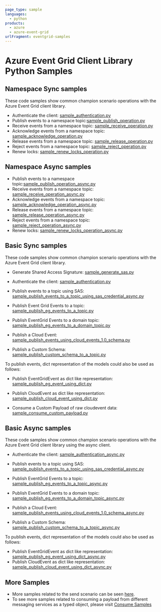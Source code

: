 ```yaml
---
page_type: sample
languages:
  - python
products:
  - azure
  - azure-event-grid
urlFragment: eventgrid-samples
---
```


# Azure Event Grid Client Library Python Samples

## Namespace Sync samples
These code samples show common champion scenario operations with the Azure Event Grid client library.

* Authenticate the client: [sample_authentication.py][python-eg-auth]
* Publish events to a namespace topic:[sample_publish_operation.py][python-eg-client-publish-sample]
* Receive events from a namespace topic: [sample_receive_operation.py][python-eg-client-receive-sample]
* Acknowledge events from a namespace topic: [sample_acknowledge_operation.py][python-eg-client-ack-sample]
* Release events from a namespace topic: [sample_release_operation.py][python-eg-client-release-sample]
* Reject events from a namespace topic: [sample_reject_operation.py][python-eg-client-reject-sample]
* Renew locks: [sample_renew_locks_operation.py][python-eg-client-renew-locks-sample]

## Namespace Async samples

* Publish events to a namespace topic:[sample_publish_operation_async.py][python-eg-client-publish-sample-async]
* Receive events from a namespace topic: [sample_receive_operation_async.py][python-eg-client-receive-sample-async]
* Acknowledge events from a namespace topic: [sample_acknowledge_operation_async.py][python-eg-client-ack-sample-async]
* Release events from a namespace topic: [sample_release_operation_async.py][python-eg-client-release-sample-async]
* Reject events from a namespace topic: [sample_reject_operation_async.py][python-eg-client-reject-sample-async]
* Renew locks: [sample_renew_locks_operation_async.py][python-eg-client-renew-locks-sample-async]


## Basic Sync samples
These code samples show common champion scenario operations with the Azure Event Grid client library.

* Generate Shared Access Signature: [sample_generate_sas.py][python-eg-generate-sas]

* Authenticate the client: [sample_authentication.py][python-eg-auth]

* Publish events to a topic using SAS: [sample_publish_events_to_a_topic_using_sas_credential_async.py][python-eg-sample-send-using-sas]
* Publish Event Grid Events to a topic: [sample_publish_eg_events_to_a_topic.py][python-eg-sample-eg-event]
* Publish EventGrid Events to a domain topic: [sample_publish_eg_events_to_a_domain_topic.py][python-eg-sample-eg-event-to-domain]
* Publish a Cloud Event: [sample_publish_events_using_cloud_events_1.0_schema.py][python-eg-sample-send-cloudevent]
* Publish a Custom Schema: [sample_publish_custom_schema_to_a_topic.py][python-eg-publish-custom-schema]

To publish events, dict representation of the models could also be used as follows:
* Publish EventGridEvent as dict like representation: [sample_publish_eg_event_using_dict.py][python-eg-sample-send-eg-as-dict]
* Publish CloudEvent as dict like representation: [sample_publish_cloud_event_using_dict.py][python-eg-sample-send-cloudevent-as-dict]

* Consume a Custom Payload of raw cloudevent data: [sample_consume_custom_payload.py][python-eg-sample-consume-custom-payload]

## Basic Async samples
These code samples show common champion scenario operations with the Azure Event Grid client library using the async client.

* Authenticate the client: [sample_authentication_async.py][python-eg-auth-async]

* Publish events to a topic using SAS: [sample_publish_events_to_a_topic_using_sas_credential_async.py][python-eg-sample-send-using-sas-async]
* Publish EventGrid Events to a topic: [sample_publish_eg_events_to_a_topic_async.py][python-eg-sample-eg-event-async]
* Publish EventGrid Events to a domain topic: [sample_publish_eg_events_to_a_domain_topic_async.py][python-eg-sample-eg-event-to-domain-async]
* Publish a Cloud Event: [sample_publish_events_using_cloud_events_1.0_schema_async.py][python-eg-sample-send-cloudevent-async]
* Publish a Custom Schema: [sample_publish_custom_schema_to_a_topic_async.py][python-eg-publish-custom-schema-async]

To publish events, dict representation of the models could also be used as follows:
* Publish EventGridEvent as dict like representation: [sample_publish_eg_event_using_dict_async.py][python-eg-sample-send-eg-as-dict-async]
* Publish CloudEvent as dict like representation: [sample_publish_cloud_event_using_dict_async.py][python-eg-sample-send-cloudevent-as-dict-async]

## More Samples

* More samples related to the send scenario can be seen [here][python-eg-publish-samples].
* To see more samples related to consuming a payload from different messaging services as a typed object, please visit [Consume Samples][python-eg-consume-samples]

[python-eg-auth]: https://github.com/Azure/azure-sdk-for-python/blob/main/sdk/eventgrid/azure-eventgrid/samples/sync_samples/sample_authentication.py
[python-eg-generate-sas]: https://github.com/Azure/azure-sdk-for-python/blob/main/sdk/eventgrid/azure-eventgrid/samples/sync_samples/sample_generate_sas.py
[python-eg-sample-send-using-sas]: https://github.com/Azure/azure-sdk-for-python/blob/main/sdk/eventgrid/azure-eventgrid/samples/sync_samples/sample_publish_events_to_a_topic_using_sas_credential.py
[python-eg-sample-eg-event]: https://github.com/Azure/azure-sdk-for-python/blob/main/sdk/eventgrid/azure-eventgrid/samples/sync_samples/sample_publish_eg_events_to_a_topic.py
[python-eg-sample-eg-event-to-domain]: https://github.com/Azure/azure-sdk-for-python/blob/main/sdk/eventgrid/azure-eventgrid/samples/sync_samples/sample_publish_eg_events_to_a_domain.py
[python-eg-sample-send-cloudevent]: https://github.com/Azure/azure-sdk-for-python/blob/main/sdk/eventgrid/azure-eventgrid/samples/sync_samples/sample_publish_events_using_cloud_events_1.0_schema.py
[python-eg-publish-custom-schema]: https://github.com/Azure/azure-sdk-for-python/blob/main/sdk/eventgrid/azure-eventgrid/samples/sync_samples/sample_publish_custom_schema_to_a_topic.py
[python-eg-sample-send-eg-as-dict]: https://github.com/Azure/azure-sdk-for-python/blob/main/sdk/eventgrid/azure-eventgrid/samples/sync_samples/sample_publish_eg_event_using_dict.py
[python-eg-sample-send-cloudevent-as-dict]: https://github.com/Azure/azure-sdk-for-python/blob/main/sdk/eventgrid/azure-eventgrid/samples/sync_samples/sample_publish_cloud_event_using_dict.py

[python-eg-auth-async]: https://github.com/Azure/azure-sdk-for-python/blob/main/sdk/eventgrid/azure-eventgrid/samples/async_samples/sample_authentication_async.py
[python-eg-sample-send-using-sas-async]: https://github.com/Azure/azure-sdk-for-python/blob/main/sdk/eventgrid/azure-eventgrid/samples/async_samples/sample_publish_events_to_a_topic_using_sas_credential_async.py
[python-eg-sample-eg-event-async]: https://github.com/Azure/azure-sdk-for-python/blob/main/sdk/eventgrid/azure-eventgrid/samples/async_samples/sample_publish_eg_events_to_a_topic_async.py
[python-eg-sample-eg-event-to-domain-async]: https://github.com/Azure/azure-sdk-for-python/blob/main/sdk/eventgrid/azure-eventgrid/samples/async_samples/sample_publish_eg_events_to_a_domain_async.py
[python-eg-sample-send-cloudevent-async]: https://github.com/Azure/azure-sdk-for-python/blob/main/sdk/eventgrid/azure-eventgrid/samples/async_samples/sample_publish_events_using_cloud_events_1.0_schema_async.py
[python-eg-publish-custom-schema-async]:https://github.com/Azure/azure-sdk-for-python/blob/main/sdk/eventgrid/azure-eventgrid/samples/async_samples/sample_publish_custom_schema_to_a_topic_async.py
[python-eg-sample-send-eg-as-dict-async]: https://github.com/Azure/azure-sdk-for-python/blob/main/sdk/eventgrid/azure-eventgrid/samples/async_samples/sample_publish_eg_event_using_dict_async.py
[python-eg-sample-send-cloudevent-as-dict-async]: https://github.com/Azure/azure-sdk-for-python/blob/main/sdk/eventgrid/azure-eventgrid/samples/async_samples/sample_publish_cloud_event_using_dict_async.py

[python-eg-publish-samples]: https://github.com/Azure/azure-sdk-for-python/blob/main/sdk/eventgrid/azure-eventgrid/samples/publish_samples
[python-eg-consume-samples]: https://github.com/Azure/azure-sdk-for-python/blob/main/sdk/eventgrid/azure-eventgrid/samples/consume_samples

[python-eg-sample-consume-custom-payload]: https://github.com/Azure/azure-sdk-for-python/blob/main/sdk/eventgrid/azure-eventgrid/samples/sync_samples/sample_consume_custom_payload.py

[publisher-service-doc]: https://docs.microsoft.com/azure/event-grid/concepts

[python-eg-client-sync-samples]: https://github.com/Azure/azure-sdk-for-python/tree/feature/eventgrid/sdk/eventgrid/azure-eventgrid/samples/sync_samples/eventgrid_client_samples
[python-eg-client-async-samples]:https://github.com/Azure/azure-sdk-for-python/tree/feature/eventgrid/sdk/eventgrid/azure-eventgrid/samples/async_samples/eventgrid_client_samples

[python-eg-client-ack-sample]:https://github.com/Azure/azure-sdk-for-python/blob/feature/eventgrid/sdk/eventgrid/azure-eventgrid/samples/sync_samples/sample_acknowledge_operation.py

[python-eg-client-all-ops-sample]:https://github.com/Azure/azure-sdk-for-python/blob/feature/eventgrid/sdk/eventgrid/azure-eventgrid/samples/sync_samples/sample_all_operations.py

[python-eg-client-publish-sample]:https://github.com/Azure/azure-sdk-for-python/blob/feature/eventgrid/sdk/eventgrid/azure-eventgrid/samples/sync_samples/sample_publish_operation.py

[python-eg-client-receive-renew-sample]:https://github.com/Azure/azure-sdk-for-python/blob/feature/eventgrid/sdk/eventgrid/azure-eventgrid/samples/sync_samples/sample_publish_receive_renew.py

[python-eg-client-release-receive-sample]:https://github.com/Azure/azure-sdk-for-python/blob/feature/eventgrid/sdk/eventgrid/azure-eventgrid/samples/sync_samples/sample_publish_release_receive.py

[python-eg-client-receive-sample]:https://github.com/Azure/azure-sdk-for-python/blob/feature/eventgrid/sdk/eventgrid/azure-eventgrid/samples/sync_samples/sample_receive_operation.py

[python-eg-client-release-sample]:https://github.com/Azure/azure-sdk-for-python/blob/feature/eventgrid/sdk/eventgrid/azure-eventgrid/samples/sync_samples/sample_release_operation.py


[python-eg-client-reject-sample]:https://github.com/Azure/azure-sdk-for-python/blob/feature/eventgrid/sdk/eventgrid/azure-eventgrid/samples/sync_samples/sample_reject_operation.py

[python-eg-client-renew-locks-sample]:https://github.com/Azure/azure-sdk-for-python/blob/feature/eventgrid/sdk/eventgrid/azure-eventgrid/samples/sync_samples/sample_renew_locks_operation.py


[python-eg-client-ack-sample-async]:https://github.com/Azure/azure-sdk-for-python/blob/feature/eventgrid/sdk/eventgrid/azure-eventgrid/samples/async_samples/sample_acknowledge_operation_async.py

[python-eg-client-all-ops-sample-async]:https://github.com/Azure/azure-sdk-for-python/blob/feature/eventgrid/sdk/eventgrid/azure-eventgrid/samples/async_samples/sample_all_operations_async.py

[python-eg-client-publish-sample-async]:https://github.com/Azure/azure-sdk-for-python/blob/feature/eventgrid/sdk/eventgrid/azure-eventgrid/samples/async_samples/sample_publish_operation_async.py

[python-eg-client-receive-renew-sample-async]:https://github.com/Azure/azure-sdk-for-python/blob/feature/eventgrid/sdk/eventgrid/azure-eventgrid/samples/async_samples/sample_publish_receive_renew_async.py

[python-eg-client-release-receive-sample-async]:https://github.com/Azure/azure-sdk-for-python/blob/feature/eventgrid/sdk/eventgrid/azure-eventgrid/samples/async_samples/sample_publish_release_receive_async.py

[python-eg-client-receive-sample-async]:https://github.com/Azure/azure-sdk-for-python/blob/feature/eventgrid/sdk/eventgrid/azure-eventgrid/samples/async_samples/sample_receive_operation_async.py

[python-eg-client-release-sample-async]:https://github.com/Azure/azure-sdk-for-python/blob/feature/eventgrid/sdk/eventgrid/azure-eventgrid/samples/async_samples/sample_release_operation_async.py


[python-eg-client-reject-sample-async]:https://github.com/Azure/azure-sdk-for-python/blob/feature/eventgrid/sdk/eventgrid/azure-eventgrid/samples/async_samples/sample_reject_operation_async.py

[python-eg-client-renew-locks-sample-async]:https://github.com/Azure/azure-sdk-for-python/blob/feature/eventgrid/sdk/eventgrid/azure-eventgrid/samples/async_samples/sample_renew_locks_operation_async.py